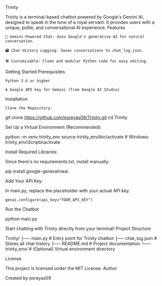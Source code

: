 Trinity

Trinity is a terminal-based chatbot powered by Google's Gemini AI, designed to speak in the tone of a royal servant. It provides users with a unique, polite, and conversational AI experience.
Features

    🤖 Gemini-Powered Chat: Uses Google's generative AI for natural conversation.

    🗃️ Chat History Logging: Saves conversations to chat_log.json.

    🛠️ Customizable: Clean and modular Python code for easy editing.

Getting Started
Prerequisites

    Python 3.6 or higher

    A Google API key for Gemini (from Google AI Studio)

Installation

    Clone the Repository:

git clone https://github.com/psreyas09/Trinity.git
cd Trinity

Set Up a Virtual Environment (Recommended):

python -m venv trinity_env
source trinity_env/bin/activate  # Windows: trinity_env\Scripts\activate

Install Required Libraries:

Since there's no requirements.txt, install manually:

pip install google-generativeai

Add Your API Key:

In main.py, replace the placeholder with your actual API key:

    genai.configure(api_key="YOUR_API_KEY")

Run the Chatbot

python main.py

Start chatting with Trinity directly from your terminal!
Project Structure

Trinity/
├── main.py             # Entry point for Trinity chatbot
├── chat_log.json       # Stores all chat history
├── README.md           # Project documentation
└── trinity_env/        # (Optional) Virtual environment directory

License

This project is licensed under the MIT License.
Author

Created by psreyas09
